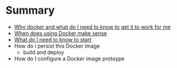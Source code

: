 # Summary

* [Why docker and what do I need to know to get it to work for me](README.md)
* [When does using Docker make sense](first-question.md)
* [What do I need to know to start](second-question.md)
* How do i persist this Docker image
   * build and deploy
* How do I configure a Docker image protoype

